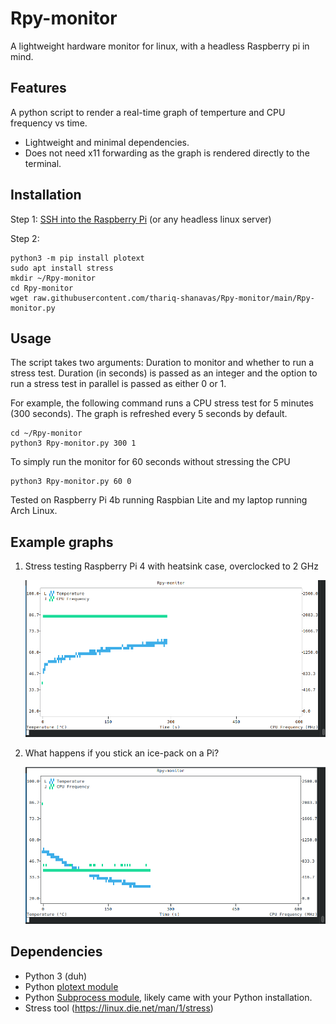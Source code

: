 # Rpy-monitor
A lightweight hardware monitor for linux, with a headless Raspberry pi in mind.

## Features
A python script to render a real-time graph of temperture and CPU frequency vs time. 
* Lightweight and minimal dependencies.
* Does not need x11 forwarding as the graph is rendered directly to the terminal.

## Installation

Step 1: [SSH into the Raspberry Pi](https://itsfoss.com/ssh-into-raspberry/) (or any headless linux server)

Step 2:

    python3 -m pip install plotext
    sudo apt install stress
    mkdir ~/Rpy-monitor
    cd Rpy-monitor
    wget raw.githubusercontent.com/thariq-shanavas/Rpy-monitor/main/Rpy-monitor.py

## Usage
The script takes two arguments: Duration to monitor and whether to run a stress test. Duration (in seconds) is passed as an integer and the option to run a stress test in parallel is passed as either 0 or 1.

For example, the following command runs a CPU stress test for 5 minutes (300 seconds). The graph is refreshed every 5 seconds by default.

    cd ~/Rpy-monitor
    python3 Rpy-monitor.py 300 1
To simply run the monitor for 60 seconds without stressing the CPU

    python3 Rpy-monitor.py 60 0
  
Tested on Raspberry Pi 4b running Raspbian Lite and my laptop running Arch Linux. 

## Example graphs
1. Stress testing Raspberry Pi 4 with heatsink case, overclocked to 2 GHz

    ![Stress test](/examples/stress-test.png)
    
2. What happens if you stick an ice-pack on a Pi?

    ![Ice pack test](/examples/rpy-monitor-ice.png)

## Dependencies
* Python 3 (duh)
* Python [plotext module](https://github.com/piccolomo/plotext)
* Python [Subprocess module](https://docs.python.org/3/library/subprocess.html), likely came with your Python installation.
* Stress tool (https://linux.die.net/man/1/stress)
